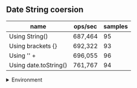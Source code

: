 ## Date String coersion

|name|ops/sec|samples|
|-|-|-|
|Using String()|687,464|95|
|Using brackets {}|692,322|93|
|Using '' + |696,055|96|
|Using date.toString()|761,767|94|


<details>
<summary>Environment</summary>

* __Machine:__ linux x64 | 2 vCPUs | 6.8GB Mem
* __Run:__ Wed Oct 25 2023 03:51:56 GMT+0000 (Coordinated Universal Time)
</details>

<!--
{"environment":{"platform":"linux","arch":"x64","cpus":2,"totalMemory":6.759746551513672},"benchmarks":[{"name":"Using String()","opsSec":687464.2952055156,"samples":5},{"name":"Using brackets {}","opsSec":692322.2634516906,"samples":6},{"name":"Using '' + ","opsSec":696054.8297882231,"samples":5},{"name":"Using date.toString()","opsSec":761767.3345935626,"samples":8}]}-->
